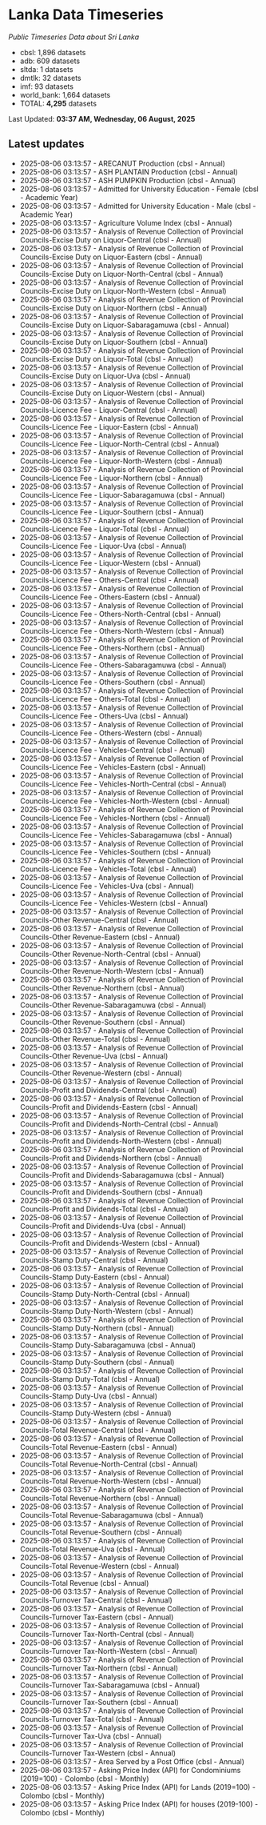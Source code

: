 # Lanka Data Timeseries
*Public Timeseries Data about Sri Lanka*

* cbsl: 1,896 datasets
* adb: 609 datasets
* sltda: 1 datasets
* dmtlk: 32 datasets
* imf: 93 datasets
* world_bank: 1,664 datasets
* TOTAL: **4,295** datasets

Last Updated: **03:37 AM, Wednesday, 06 August, 2025**

## Latest updates

* 2025-08-06 03:13:57 - ARECANUT Production (cbsl - Annual)
* 2025-08-06 03:13:57 - ASH PLANTAIN Production (cbsl - Annual)
* 2025-08-06 03:13:57 - ASH PUMPKIN Production (cbsl - Annual)
* 2025-08-06 03:13:57 - Admitted for University Education - Female (cbsl - Academic Year)
* 2025-08-06 03:13:57 - Admitted for University Education - Male (cbsl - Academic Year)
* 2025-08-06 03:13:57 - Agriculture Volume Index (cbsl - Annual)
* 2025-08-06 03:13:57 - Analysis of Revenue Collection of Provincial Councils-Excise Duty on Liquor-Central (cbsl - Annual)
* 2025-08-06 03:13:57 - Analysis of Revenue Collection of Provincial Councils-Excise Duty on Liquor-Eastern (cbsl - Annual)
* 2025-08-06 03:13:57 - Analysis of Revenue Collection of Provincial Councils-Excise Duty on Liquor-North-Central (cbsl - Annual)
* 2025-08-06 03:13:57 - Analysis of Revenue Collection of Provincial Councils-Excise Duty on Liquor-North-Western (cbsl - Annual)
* 2025-08-06 03:13:57 - Analysis of Revenue Collection of Provincial Councils-Excise Duty on Liquor-Northern (cbsl - Annual)
* 2025-08-06 03:13:57 - Analysis of Revenue Collection of Provincial Councils-Excise Duty on Liquor-Sabaragamuwa (cbsl - Annual)
* 2025-08-06 03:13:57 - Analysis of Revenue Collection of Provincial Councils-Excise Duty on Liquor-Southern (cbsl - Annual)
* 2025-08-06 03:13:57 - Analysis of Revenue Collection of Provincial Councils-Excise Duty on Liquor-Total (cbsl - Annual)
* 2025-08-06 03:13:57 - Analysis of Revenue Collection of Provincial Councils-Excise Duty on Liquor-Uva (cbsl - Annual)
* 2025-08-06 03:13:57 - Analysis of Revenue Collection of Provincial Councils-Excise Duty on Liquor-Western (cbsl - Annual)
* 2025-08-06 03:13:57 - Analysis of Revenue Collection of Provincial Councils-Licence Fee - Liquor-Central (cbsl - Annual)
* 2025-08-06 03:13:57 - Analysis of Revenue Collection of Provincial Councils-Licence Fee - Liquor-Eastern (cbsl - Annual)
* 2025-08-06 03:13:57 - Analysis of Revenue Collection of Provincial Councils-Licence Fee - Liquor-North-Central (cbsl - Annual)
* 2025-08-06 03:13:57 - Analysis of Revenue Collection of Provincial Councils-Licence Fee - Liquor-North-Western (cbsl - Annual)
* 2025-08-06 03:13:57 - Analysis of Revenue Collection of Provincial Councils-Licence Fee - Liquor-Northern (cbsl - Annual)
* 2025-08-06 03:13:57 - Analysis of Revenue Collection of Provincial Councils-Licence Fee - Liquor-Sabaragamuwa (cbsl - Annual)
* 2025-08-06 03:13:57 - Analysis of Revenue Collection of Provincial Councils-Licence Fee - Liquor-Southern (cbsl - Annual)
* 2025-08-06 03:13:57 - Analysis of Revenue Collection of Provincial Councils-Licence Fee - Liquor-Total (cbsl - Annual)
* 2025-08-06 03:13:57 - Analysis of Revenue Collection of Provincial Councils-Licence Fee - Liquor-Uva (cbsl - Annual)
* 2025-08-06 03:13:57 - Analysis of Revenue Collection of Provincial Councils-Licence Fee - Liquor-Western (cbsl - Annual)
* 2025-08-06 03:13:57 - Analysis of Revenue Collection of Provincial Councils-Licence Fee - Others-Central (cbsl - Annual)
* 2025-08-06 03:13:57 - Analysis of Revenue Collection of Provincial Councils-Licence Fee - Others-Eastern (cbsl - Annual)
* 2025-08-06 03:13:57 - Analysis of Revenue Collection of Provincial Councils-Licence Fee - Others-North-Central (cbsl - Annual)
* 2025-08-06 03:13:57 - Analysis of Revenue Collection of Provincial Councils-Licence Fee - Others-North-Western (cbsl - Annual)
* 2025-08-06 03:13:57 - Analysis of Revenue Collection of Provincial Councils-Licence Fee - Others-Northern (cbsl - Annual)
* 2025-08-06 03:13:57 - Analysis of Revenue Collection of Provincial Councils-Licence Fee - Others-Sabaragamuwa (cbsl - Annual)
* 2025-08-06 03:13:57 - Analysis of Revenue Collection of Provincial Councils-Licence Fee - Others-Southern (cbsl - Annual)
* 2025-08-06 03:13:57 - Analysis of Revenue Collection of Provincial Councils-Licence Fee - Others-Total (cbsl - Annual)
* 2025-08-06 03:13:57 - Analysis of Revenue Collection of Provincial Councils-Licence Fee - Others-Uva (cbsl - Annual)
* 2025-08-06 03:13:57 - Analysis of Revenue Collection of Provincial Councils-Licence Fee - Others-Western (cbsl - Annual)
* 2025-08-06 03:13:57 - Analysis of Revenue Collection of Provincial Councils-Licence Fee - Vehicles-Central (cbsl - Annual)
* 2025-08-06 03:13:57 - Analysis of Revenue Collection of Provincial Councils-Licence Fee - Vehicles-Eastern (cbsl - Annual)
* 2025-08-06 03:13:57 - Analysis of Revenue Collection of Provincial Councils-Licence Fee - Vehicles-North-Central (cbsl - Annual)
* 2025-08-06 03:13:57 - Analysis of Revenue Collection of Provincial Councils-Licence Fee - Vehicles-North-Western (cbsl - Annual)
* 2025-08-06 03:13:57 - Analysis of Revenue Collection of Provincial Councils-Licence Fee - Vehicles-Northern (cbsl - Annual)
* 2025-08-06 03:13:57 - Analysis of Revenue Collection of Provincial Councils-Licence Fee - Vehicles-Sabaragamuwa (cbsl - Annual)
* 2025-08-06 03:13:57 - Analysis of Revenue Collection of Provincial Councils-Licence Fee - Vehicles-Southern (cbsl - Annual)
* 2025-08-06 03:13:57 - Analysis of Revenue Collection of Provincial Councils-Licence Fee - Vehicles-Total (cbsl - Annual)
* 2025-08-06 03:13:57 - Analysis of Revenue Collection of Provincial Councils-Licence Fee - Vehicles-Uva (cbsl - Annual)
* 2025-08-06 03:13:57 - Analysis of Revenue Collection of Provincial Councils-Licence Fee - Vehicles-Western (cbsl - Annual)
* 2025-08-06 03:13:57 - Analysis of Revenue Collection of Provincial Councils-Other Revenue-Central (cbsl - Annual)
* 2025-08-06 03:13:57 - Analysis of Revenue Collection of Provincial Councils-Other Revenue-Eastern (cbsl - Annual)
* 2025-08-06 03:13:57 - Analysis of Revenue Collection of Provincial Councils-Other Revenue-North-Central (cbsl - Annual)
* 2025-08-06 03:13:57 - Analysis of Revenue Collection of Provincial Councils-Other Revenue-North-Western (cbsl - Annual)
* 2025-08-06 03:13:57 - Analysis of Revenue Collection of Provincial Councils-Other Revenue-Northern (cbsl - Annual)
* 2025-08-06 03:13:57 - Analysis of Revenue Collection of Provincial Councils-Other Revenue-Sabaragamuwa (cbsl - Annual)
* 2025-08-06 03:13:57 - Analysis of Revenue Collection of Provincial Councils-Other Revenue-Southern (cbsl - Annual)
* 2025-08-06 03:13:57 - Analysis of Revenue Collection of Provincial Councils-Other Revenue-Total (cbsl - Annual)
* 2025-08-06 03:13:57 - Analysis of Revenue Collection of Provincial Councils-Other Revenue-Uva (cbsl - Annual)
* 2025-08-06 03:13:57 - Analysis of Revenue Collection of Provincial Councils-Other Revenue-Western (cbsl - Annual)
* 2025-08-06 03:13:57 - Analysis of Revenue Collection of Provincial Councils-Profit and Dividends-Central (cbsl - Annual)
* 2025-08-06 03:13:57 - Analysis of Revenue Collection of Provincial Councils-Profit and Dividends-Eastern (cbsl - Annual)
* 2025-08-06 03:13:57 - Analysis of Revenue Collection of Provincial Councils-Profit and Dividends-North-Central (cbsl - Annual)
* 2025-08-06 03:13:57 - Analysis of Revenue Collection of Provincial Councils-Profit and Dividends-North-Western (cbsl - Annual)
* 2025-08-06 03:13:57 - Analysis of Revenue Collection of Provincial Councils-Profit and Dividends-Northern (cbsl - Annual)
* 2025-08-06 03:13:57 - Analysis of Revenue Collection of Provincial Councils-Profit and Dividends-Sabaragamuwa (cbsl - Annual)
* 2025-08-06 03:13:57 - Analysis of Revenue Collection of Provincial Councils-Profit and Dividends-Southern (cbsl - Annual)
* 2025-08-06 03:13:57 - Analysis of Revenue Collection of Provincial Councils-Profit and Dividends-Total (cbsl - Annual)
* 2025-08-06 03:13:57 - Analysis of Revenue Collection of Provincial Councils-Profit and Dividends-Uva (cbsl - Annual)
* 2025-08-06 03:13:57 - Analysis of Revenue Collection of Provincial Councils-Profit and Dividends-Western (cbsl - Annual)
* 2025-08-06 03:13:57 - Analysis of Revenue Collection of Provincial Councils-Stamp Duty-Central (cbsl - Annual)
* 2025-08-06 03:13:57 - Analysis of Revenue Collection of Provincial Councils-Stamp Duty-Eastern (cbsl - Annual)
* 2025-08-06 03:13:57 - Analysis of Revenue Collection of Provincial Councils-Stamp Duty-North-Central (cbsl - Annual)
* 2025-08-06 03:13:57 - Analysis of Revenue Collection of Provincial Councils-Stamp Duty-North-Western (cbsl - Annual)
* 2025-08-06 03:13:57 - Analysis of Revenue Collection of Provincial Councils-Stamp Duty-Northern (cbsl - Annual)
* 2025-08-06 03:13:57 - Analysis of Revenue Collection of Provincial Councils-Stamp Duty-Sabaragamuwa (cbsl - Annual)
* 2025-08-06 03:13:57 - Analysis of Revenue Collection of Provincial Councils-Stamp Duty-Southern (cbsl - Annual)
* 2025-08-06 03:13:57 - Analysis of Revenue Collection of Provincial Councils-Stamp Duty-Total (cbsl - Annual)
* 2025-08-06 03:13:57 - Analysis of Revenue Collection of Provincial Councils-Stamp Duty-Uva (cbsl - Annual)
* 2025-08-06 03:13:57 - Analysis of Revenue Collection of Provincial Councils-Stamp Duty-Western (cbsl - Annual)
* 2025-08-06 03:13:57 - Analysis of Revenue Collection of Provincial Councils-Total Revenue-Central (cbsl - Annual)
* 2025-08-06 03:13:57 - Analysis of Revenue Collection of Provincial Councils-Total Revenue-Eastern (cbsl - Annual)
* 2025-08-06 03:13:57 - Analysis of Revenue Collection of Provincial Councils-Total Revenue-North-Central (cbsl - Annual)
* 2025-08-06 03:13:57 - Analysis of Revenue Collection of Provincial Councils-Total Revenue-North-Western (cbsl - Annual)
* 2025-08-06 03:13:57 - Analysis of Revenue Collection of Provincial Councils-Total Revenue-Northern (cbsl - Annual)
* 2025-08-06 03:13:57 - Analysis of Revenue Collection of Provincial Councils-Total Revenue-Sabaragamuwa (cbsl - Annual)
* 2025-08-06 03:13:57 - Analysis of Revenue Collection of Provincial Councils-Total Revenue-Southern (cbsl - Annual)
* 2025-08-06 03:13:57 - Analysis of Revenue Collection of Provincial Councils-Total Revenue-Uva (cbsl - Annual)
* 2025-08-06 03:13:57 - Analysis of Revenue Collection of Provincial Councils-Total Revenue-Western (cbsl - Annual)
* 2025-08-06 03:13:57 - Analysis of Revenue Collection of Provincial Councils-Total Revenue (cbsl - Annual)
* 2025-08-06 03:13:57 - Analysis of Revenue Collection of Provincial Councils-Turnover Tax-Central (cbsl - Annual)
* 2025-08-06 03:13:57 - Analysis of Revenue Collection of Provincial Councils-Turnover Tax-Eastern (cbsl - Annual)
* 2025-08-06 03:13:57 - Analysis of Revenue Collection of Provincial Councils-Turnover Tax-North-Central (cbsl - Annual)
* 2025-08-06 03:13:57 - Analysis of Revenue Collection of Provincial Councils-Turnover Tax-North-Western (cbsl - Annual)
* 2025-08-06 03:13:57 - Analysis of Revenue Collection of Provincial Councils-Turnover Tax-Northern (cbsl - Annual)
* 2025-08-06 03:13:57 - Analysis of Revenue Collection of Provincial Councils-Turnover Tax-Sabaragamuwa (cbsl - Annual)
* 2025-08-06 03:13:57 - Analysis of Revenue Collection of Provincial Councils-Turnover Tax-Southern (cbsl - Annual)
* 2025-08-06 03:13:57 - Analysis of Revenue Collection of Provincial Councils-Turnover Tax-Total (cbsl - Annual)
* 2025-08-06 03:13:57 - Analysis of Revenue Collection of Provincial Councils-Turnover Tax-Uva (cbsl - Annual)
* 2025-08-06 03:13:57 - Analysis of Revenue Collection of Provincial Councils-Turnover Tax-Western (cbsl - Annual)
* 2025-08-06 03:13:57 - Area Served by a Post Office (cbsl - Annual)
* 2025-08-06 03:13:57 - Asking Price Index (API) for Condominiums (2019=100) - Colombo (cbsl - Monthly)
* 2025-08-06 03:13:57 - Asking Price Index (API) for Lands (2019=100) - Colombo (cbsl - Monthly)
* 2025-08-06 03:13:57 - Asking Price Index (API) for houses (2019-100) - Colombo (cbsl - Monthly)